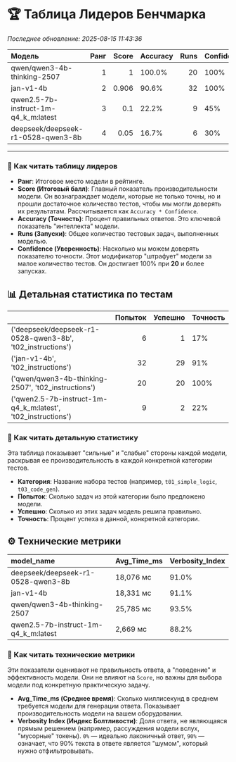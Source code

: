# 🏆 Таблица Лидеров Бенчмарка

*Последнее обновление: 2025-08-15 11:43:36*

| Модель                               |   Ранг |   Score | Accuracy   |   Runs | Confidence   |
|:-------------------------------------|-------:|--------:|:-----------|-------:|:-------------|
| qwen/qwen3-4b-thinking-2507          |      1 |   1     | 100.0%     |     20 | 100%         |
| jan-v1-4b                            |      2 |   0.906 | 90.6%      |     32 | 100%         |
| qwen2.5-7b-instruct-1m-q4_k_m:latest |      3 |   0.1   | 22.2%      |      9 | 45%          |
| deepseek/deepseek-r1-0528-qwen3-8b   |      4 |   0.05  | 16.7%      |      6 | 30%          |

---
### 📖 Как читать таблицу лидеров

- **Ранг**: Итоговое место модели в рейтинге.
- **Score (Итоговый балл)**: Главный показатель производительности модели. Он вознаграждает модели, которые не только точны, но и прошли достаточное количество тестов, чтобы мы могли доверять их результатам. Рассчитывается как `Accuracy * Confidence`.
- **Accuracy (Точность)**: Процент правильных ответов. Это ключевой показатель "интеллекта" модели.
- **Runs (Запуски)**: Общее количество тестовых задач, выполненных моделью.
- **Confidence (Уверенность)**: Насколько мы можем доверять показателю точности. Этот модификатор "штрафует" модели за малое количество тестов. Он достигает 100% при **20** и более запусках.


## 📊 Детальная статистика по тестам

|                                                              |   Попыток |   Успешно | Точность   |
|:-------------------------------------------------------------|----------:|----------:|:-----------|
| ('deepseek/deepseek-r1-0528-qwen3-8b', 't02_instructions')   |         6 |         1 | 17%        |
| ('jan-v1-4b', 't02_instructions')                            |        32 |        29 | 91%        |
| ('qwen/qwen3-4b-thinking-2507', 't02_instructions')          |        20 |        20 | 100%       |
| ('qwen2.5-7b-instruct-1m-q4_k_m:latest', 't02_instructions') |         9 |         2 | 22%        |

### 📖 Как читать детальную статистику

Эта таблица показывает "сильные" и "слабые" стороны каждой модели, раскрывая ее производительность в каждой конкретной категории тестов.

- **Категория**: Название набора тестов (например, `t01_simple_logic`, `t03_code_gen`).
- **Попыток**: Сколько задач из этой категории было предложено модели.
- **Успешно**: Сколько из этих задач модель решила правильно.
- **Точность**: Процент успеха в данной, конкретной категории.


## ⚙️ Технические метрики

| model_name                           | Avg_Time_ms   | Verbosity_Index   |
|:-------------------------------------|:--------------|:------------------|
| deepseek/deepseek-r1-0528-qwen3-8b   | 18,076 мс     | 91.0%             |
| jan-v1-4b                            | 18,331 мс     | 91.1%             |
| qwen/qwen3-4b-thinking-2507          | 25,785 мс     | 93.5%             |
| qwen2.5-7b-instruct-1m-q4_k_m:latest | 2,669 мс      | 88.2%             |

### 📖 Как читать технические метрики

Эти показатели оценивают не правильность ответа, а "поведение" и эффективность модели. Они не влияют на `Score`, но важны для выбора модели под конкретную практическую задачу.

- **Avg_Time_ms (Среднее время)**: Сколько миллисекунд в среднем требуется модели для генерации ответа. Показывает производительность модели на вашем оборудовании.
- **Verbosity Index (Индекс Болтливости)**: Доля ответа, не являющаяся прямым решением (например, рассуждения модели вслух, "мусорные" токены). `0%` — идеально лаконичный ответ, `90%` — означает, что 90% текста в ответе является "шумом", который нужно отфильтровывать.
